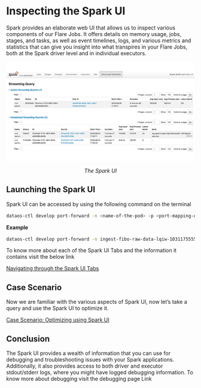 # Inspecting the Spark UI


Spark provides an elaborate web UI that allows us to inspect various components of our Flare Jobs. It offers details on memory usage, jobs, stages, and tasks, as well as event timelines, logs, and various metrics and statistics that can give you insight into what transpires in your Flare Jobs, both at the Spark driver level and in individual executors.

![The Spark UI ](/resources/stacks/flare/optimizations/inspecting_the_spark_ui/untitled.png)

<center><i>The Spark UI </i></center>

## Launching the Spark UI

Spark UI can be accessed by using the following command on the terminal

```bash
dataos-ctl develop port-forward -n <name-of-the-pod> -p <port-mapping-of-the-pod> #by default port mapping of the pod is 3000:3000
```

**Example**

```bash
dataos-ctl develop port-forward -n ingest-fibo-raw-data-lqiw-1031175555-driver  -p 4000:4040
```

To know more about each of the Spark UI Tabs and the information it contains visit the below link

[Navigating through the Spark UI Tabs](/resources/stacks/flare/optimizations/inspecting_the_spark_ui/navigating_through_the_spark_ui_tabs/)

## Case Scenario

Now we are familiar with the various aspects of Spark UI, now let’s take a query and use the Spark UI to optimize it.

[Case Scenario: Optimizing using Spark UI](/resources/stacks/flare/optimizations/inspecting_the_spark_ui/case_scenario/)

## Conclusion

The Spark UI provides a wealth of information that you can use for debugging and troubleshooting issues with your Spark applications. Additionally, it also provides access to both driver and executor stdout/stderr logs, where you might have logged debugging information. To know more about debugging visit the debugging page Link
